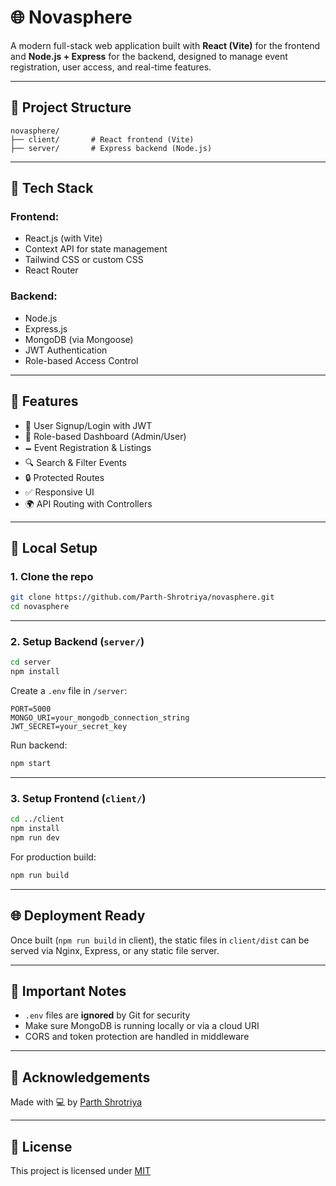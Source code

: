 # 🌐 Novasphere

A modern full-stack web application built with **React (Vite)** for the frontend and **Node.js + Express** for the backend, designed to manage event registration, user access, and real-time features.

---

## 📁 Project Structure

```
novasphere/
├── client/       # React frontend (Vite)
├── server/       # Express backend (Node.js)
```

---

## 🚀 Tech Stack

### Frontend:
- React.js (with Vite)
- Context API for state management
- Tailwind CSS or custom CSS
- React Router

### Backend:
- Node.js
- Express.js
- MongoDB (via Mongoose)
- JWT Authentication
- Role-based Access Control

---

## 🧪 Features

- 🔐 User Signup/Login with JWT
- 🧾 Role-based Dashboard (Admin/User)
- 🗕️ Event Registration & Listings
- 🔍 Search & Filter Events
- 🔒 Protected Routes
- ✅ Responsive UI
- 🌍 API Routing with Controllers

---

## 🔧 Local Setup

### 1. Clone the repo

```bash
git clone https://github.com/Parth-Shrotriya/novasphere.git
cd novasphere
```

---

### 2. Setup Backend (`server/`)

```bash
cd server
npm install
```

Create a `.env` file in `/server`:

```env
PORT=5000
MONGO_URI=your_mongodb_connection_string
JWT_SECRET=your_secret_key
```

Run backend:
```bash
npm start
```

---

### 3. Setup Frontend (`client/`)

```bash
cd ../client
npm install
npm run dev
```

For production build:
```bash
npm run build
```

---

## 🌐 Deployment Ready

Once built (`npm run build` in client), the static files in `client/dist` can be served via Nginx, Express, or any static file server.

---

## 📂 Important Notes

- `.env` files are **ignored** by Git for security
- Make sure MongoDB is running locally or via a cloud URI
- CORS and token protection are handled in middleware

---

## 🙏 Acknowledgements

Made with 💻 by [Parth Shrotriya](https://github.com/Parth-Shrotriya)

---

## 📜 License

This project is licensed under [MIT](LICENSE)
